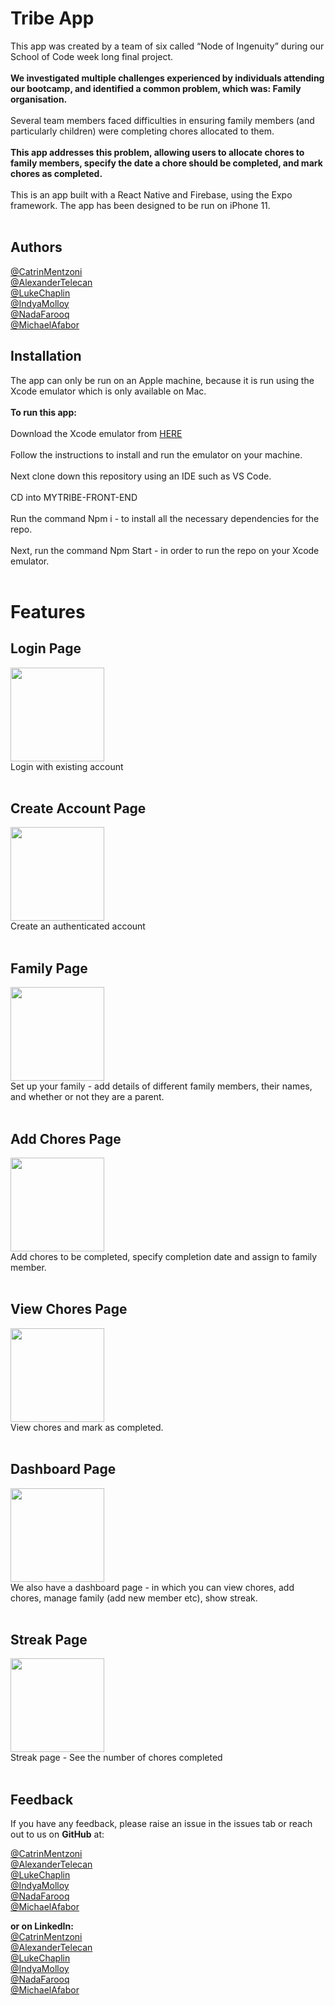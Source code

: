 Tribe App
===========


This app was created by a team of six called “Node of Ingenuity” during our School of Code week long final project.
<br/><br/>
**We investigated multiple challenges experienced by individuals attending our bootcamp, and identified a common problem, which was: Family organisation.**
<br/><br/>
Several team members faced difficulties in ensuring family members (and particularly children) were completing chores allocated to them.
<br/><br/>
**This app addresses this problem, allowing users to allocate chores to family members, specify the date a chore should be completed, and mark chores as completed.**
<br/><br/>
This is an app built with a React Native and Firebase, using the Expo framework. The app has been designed to be run on iPhone 11.
 <br/><br/>
 
**Authors**
--------------
[@CatrinMentzoni](https://github.com/Babyoilrig)
<br/>
[@AlexanderTelecan](https://github.com/alexandertelecan)
<br/>
[@LukeChaplin](https://github.com/lukechaplin)
<br/>
[@IndyaMolloy](https://github.com/indyamolloy)
<br/>
[@NadaFarooq](https://github.com/nadacoder2021)
<br/>
[@MichaelAfabor](https://github.com/afabor)
<br/>
 
 
 
**Installation**
-----------------
The app can only be run on an Apple machine, because it is run using the Xcode emulator which is only available on Mac.
<br/><br/>
**To run this app:**
<br/><br/>
Download the Xcode emulator from [HERE](https://developer.apple.com/xcode/)
<br/><br/>
Follow the instructions to install and run the emulator on your machine.
<br/><br/>
Next clone down this repository using an IDE such as VS Code.
<br/><br/>
CD into MYTRIBE-FRONT-END
<br/><br/>
Run the command Npm i - to install all the necessary dependencies for the repo.
<br/><br/>
Next, run the command Npm Start - in order to run the repo on your Xcode emulator.
<br/><br/>
 
**Features**
=============

**Login Page** <br/>
------------------------------------------------------------------------------------------------------------------------------------
<img src="https://user-images.githubusercontent.com/93347177/157850978-b460cdc8-b819-48b1-b655-a9e138844018.png" width="150px"><br/>
Login with existing account
<br/><br/>

**Create Account Page** <br/>
------------------------------------------------------------------------------------------------------------------------------------
<img src="https://user-images.githubusercontent.com/93347177/157850986-77956f71-8401-420e-8783-fc594941c847.png" width="150px"><br/>
Create an authenticated account
<br/><br/>

**Family Page**<br/>
------------------------------------------------------------------------------------------------------------------------------------
<img src="https://user-images.githubusercontent.com/93347177/157850972-668fb28f-3f49-47ce-a100-34c4ed6644c4.png" width="150px"><br/>
Set up your family - add details of different family members, their names, and whether or not they are a parent.
<br/><br/>   

**Add Chores Page**<br/>   
------------------------------------------------------------------------------------------------------------------------------------
<img src="https://user-images.githubusercontent.com/93347177/157850999-0a7afceb-5f5c-4750-94ce-bb7886b8ae8f.png" width="150px"><br/>
Add chores to be completed, specify completion date and assign to family member.
<br/><br/>

**View Chores Page**<br/>
------------------------------------------------------------------------------------------------------------------------------------
<img src="https://user-images.githubusercontent.com/93347177/157850997-3ac762a7-7d98-4c5f-b664-8f8c72e10837.png" width="150px"><br/>
View chores and mark as completed.
<br/><br/>

**Dashboard Page**<br/> 
-------------------------------------------------------------------------------------------------------------------------------------
<img src="https://user-images.githubusercontent.com/93347177/157850976-6c038f8f-77e4-43ac-b27f-faf2b037709a.png" width="150px"><br/>
We also have a dashboard page - in which you can view chores, add chores, manage family (add new member etc), show streak.
<br/><br/> 

**Streak Page**<br/> 
-------------------------------------------------------------------------------------------------------------------------------------
<img src="https://user-images.githubusercontent.com/93347177/157850994-99689897-c6a1-4d96-8bc8-294077fc4807.png" width="150px"><br/>
Streak page - See the number of chores completed
<br/><br/>

 
 
**Feedback**
-----------------
If you have any feedback, please raise an issue in the issues tab or reach out to us on **GitHub** at:

 [@CatrinMentzoni](https://github.com/Babyoilrig) <br/>
[@AlexanderTelecan](https://github.com/alexandertelecan) <br/>
[@LukeChaplin](https://github.com/lukechaplin) <br/>
[@IndyaMolloy](https://github.com/indyamolloy) <br/>
[@NadaFarooq](https://github.com/nadacoder2021) <br/>
[@MichaelAfabor](https://github.com/afabor) <br/>

**or on LinkedIn:** <br/>
[@CatrinMentzoni](https://www.linkedin.com/in/catrin-mentzoni/) <br/>
[@AlexanderTelecan](https://www.linkedin.com/in/alexandertelecan/) <br/>
[@LukeChaplin](https://www.linkedin.com/in/luke-chaplin-70a521b0/) <br/>
[@IndyaMolloy](https://www.linkedin.com/in/indya-carroll-molloy/) <br/>
[@NadaFarooq](https://www.linkedin.com/in/nida-farooq-982230234/) <br/>
[@MichaelAfabor](https://www.linkedin.com/in/michael-o-989321a7/) <br/>


